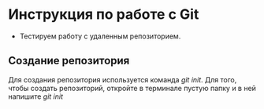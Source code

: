 # Инструкция по работе с Git

* Тестируем работу с удаленным репозиторием.

## Создание репозитория
Для создания репозитория используется команда *git init*. Для того, чтобы создать репозиторий, откройте в терминале пустую папку и в ней напишите *git init*
